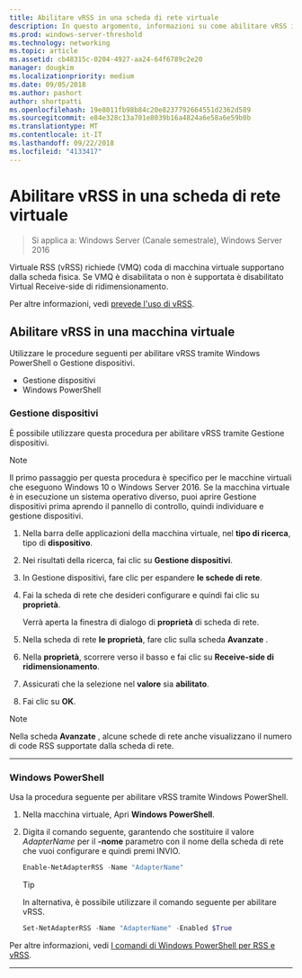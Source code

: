 ```yaml
---
title: Abilitare vRSS in una scheda di rete virtuale
description: In questo argomento, informazioni su come abilitare vRSS in Windows Server tramite Gestione dispositivi o Windows PowerShell.
ms.prod: windows-server-threshold
ms.technology: networking
ms.topic: article
ms.assetid: cb48315c-0204-4927-aa24-64f6789c2e20
manager: dougkim
ms.localizationpriority: medium
ms.date: 09/05/2018
ms.author: pashort
author: shortpatti
ms.openlocfilehash: 19e8011fb98b84c20e8237792664551d2362d589
ms.sourcegitcommit: e84e328c13a701e8039b16a4824a6e58a6e59b0b
ms.translationtype: MT
ms.contentlocale: it-IT
ms.lasthandoff: 09/22/2018
ms.locfileid: "4133417"
---
```

# Abilitare vRSS in una scheda di rete virtuale

>Si applica a: Windows Server (Canale semestrale), Windows Server 2016

Virtuale RSS \(vRSS\) richiede \(VMQ\) coda di macchina virtuale supportano dalla scheda fisica. Se VMQ è disabilitata o non è supportata è disabilitato Virtual Receive-side di ridimensionamento. 

Per altre informazioni, vedi [prevede l'uso di vRSS](vrss-plan.md).

## Abilitare vRSS in una macchina virtuale
 
Utilizzare le procedure seguenti per abilitare vRSS tramite Windows PowerShell o Gestione dispositivi.

-   Gestione dispositivi
-   Windows PowerShell
  
### Gestione dispositivi

È possibile utilizzare questa procedura per abilitare vRSS tramite Gestione dispositivi.

>[!NOTE]
>Il primo passaggio per questa procedura è specifico per le macchine virtuali che eseguono Windows 10 o Windows Server 2016. Se la macchina virtuale è in esecuzione un sistema operativo diverso, puoi aprire Gestione dispositivi prima aprendo il pannello di controllo, quindi individuare e gestione dispositivi.
  
1.  Nella barra delle applicazioni della macchina virtuale, nel **tipo di ricerca**, tipo di **dispositivo**. 

2.  Nei risultati della ricerca, fai clic su **Gestione dispositivi**.

3.  In Gestione dispositivi, fare clic per espandere **le schede di rete**. 

4.  Fai la scheda di rete che desideri configurare e quindi fai clic su **proprietà**.<p>Verrà aperta la finestra di dialogo di **proprietà** di scheda di rete.

5.  Nella scheda di rete **le proprietà**, fare clic sulla scheda **Avanzate** . 

6.  Nella **proprietà**, scorrere verso il basso e fai clic su **Receive-side di ridimensionamento**. 

7.  Assicurati che la selezione nel **valore** sia **abilitato**. 

8.  Fai clic su **OK**.
  
> [!NOTE]
> Nella scheda **Avanzate** , alcune schede di rete anche visualizzano il numero di code RSS supportate dalla scheda di rete.

---

### Windows PowerShell

Usa la procedura seguente per abilitare vRSS tramite Windows PowerShell.

1. Nella macchina virtuale, Apri **Windows PowerShell**.

2. Digita il comando seguente, garantendo che sostituire il valore *AdapterName* per il **-nome** parametro con il nome della scheda di rete che vuoi configurare e quindi premi INVIO. 
  
   ```PowerShell
   Enable-NetAdapterRSS -Name "AdapterName"
   ```

   >[!TIP]
   >In alternativa, è possibile utilizzare il comando seguente per abilitare vRSS.
   >```PowerShell
   >Set-NetAdapterRSS -Name "AdapterName" -Enabled $True  
   >```

Per altre informazioni, vedi [I comandi di Windows PowerShell per RSS e vRSS](vrss-wps.md).

---